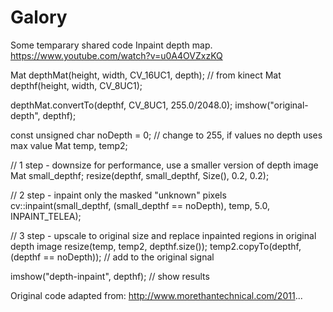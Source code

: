 # Galory
Some temparary shared code
 Inpaint depth map.
 https://www.youtube.com/watch?v=u0A4OVZxzKQ

Mat depthMat(height, width, CV_16UC1, depth); // from kinect
Mat depthf(height, width, CV_8UC1);

depthMat.convertTo(depthf, CV_8UC1, 255.0/2048.0);
imshow("original-depth", depthf);

const unsigned char noDepth = 0; // change to 255, if values no depth uses max value
Mat temp, temp2;

// 1 step - downsize for performance, use a smaller version of depth image
Mat small_depthf;
resize(depthf, small_depthf, Size(), 0.2, 0.2);

// 2 step - inpaint only the masked "unknown" pixels
cv::inpaint(small_depthf, (small_depthf == noDepth), temp, 5.0, INPAINT_TELEA);

// 3 step - upscale to original size and replace inpainted regions in original depth image
resize(temp, temp2, depthf.size());
temp2.copyTo(depthf, (depthf == noDepth)); // add to the original signal

imshow("depth-inpaint", depthf); // show results

Original code adapted from:
http://www.morethantechnical.com/2011...
